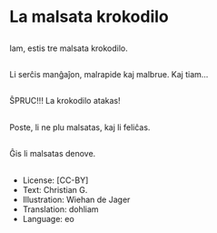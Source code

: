 # La malsata krokodilo

##
Iam, estis tre malsata krokodilo.

##
Li serĉis manĝaĵon, malrapide kaj malbrue. Kaj tiam...

##
ŜPRUC!!! La krokodilo atakas!

##
Poste, li ne plu malsatas, kaj li feliĉas.

##
Ĝis li malsatas denove.

##
* License: [CC-BY]
* Text: Christian G.
* Illustration: Wiehan de Jager
* Translation: dohliam
* Language: eo
